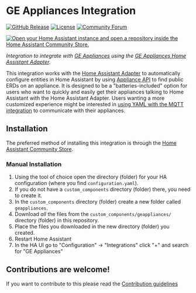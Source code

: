 # GE Appliances Integration

[![GitHub Release][releases-shield]][releases]
[![License][license-shield]](LICENSE)
[![Community Forum][forum-shield]][forum]

[![Open your Home Assistant instance and open a repository inside the Home Assistant Community Store.](https://my.home-assistant.io/badges/hacs_repository.svg)](https://my.home-assistant.io/redirect/hacs_repository/?owner=GE+Appliances&category=Integration&repository=https%3A%2F%2Fgithub.com%2Fgeappliances%2Fgeappliances-integration)

_Integration to integrate with [GE Appliances](https://www.geappliances.com/) using the [GE Appliances Home Assistant Adapter](github.com/geappliances/home-assistant-adapter)._

This integration works with the [Home Assistant Adapter](github.com/geappliances/home-assistant-adapter) to automatically configure entities in Home Assistant by using [Appliance API](https://github.com/geappliances/public-appliance-api-documentation) to find public ERDs on an appliance. It is designed to be a "batteries-included" option for users who want to quickly and easily get their appliances talking to Home Assistant with the Home Assistant Adapter. Users wanting a more customized experience might be interested in [using YAML with the MQTT integration](https://github.com/geappliances/home-assistant-examples) to communicate with their appliances.

## Installation

The preferred method of installing this integration is through the [Home Assistant Community Store][hacs].

### Manual Installation

1. Using the tool of choice open the directory (folder) for your HA configuration (where you find `configuration.yaml`).
1. If you do not have a `custom_components` directory (folder) there, you need to create it.
1. In the `custom_components` directory (folder) create a new folder called `geappliances`.
1. Download _all_ the files from the `custom_components/geappliances/` directory (folder) in this repository.
1. Place the files you downloaded in the new directory (folder) you created.
1. Restart Home Assistant
1. In the HA UI go to "Configuration" -> "Integrations" click "+" and search for "GE Appliances"


## Contributions are welcome!

If you want to contribute to this please read the [Contribution guidelines](CONTRIBUTING.md)

[forum-shield]: https://img.shields.io/badge/community-forum-brightgreen.svg?style=for-the-badge
[forum]: https://community.home-assistant.io/
[license-shield]: https://img.shields.io/github/license/geappliances/geappliances-integration.svg?style=for-the-badge
[releases-shield]: https://img.shields.io/github/release/geappliances/geappliances-integration.svg?style=for-the-badge
[releases]: https://github.com/geappliances/geappliances-integration/releases
[hacs]: https://www.hacs.xyz
